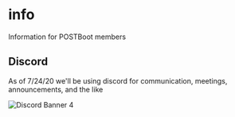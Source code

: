 # info
Information for POSTBoot members

## Discord
As of 7/24/20 we'll be using discord for communication, meetings, announcements, and the like

![Discord Banner 4](https://discordapp.com/api/guilds/734505167742959758/widget.png?style=banner4)
